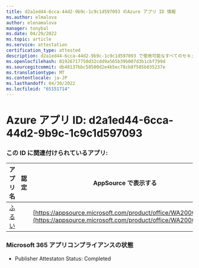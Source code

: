 ```yaml
---
title: d2a1ed44-6cca-44d2-9b9c-1c9c1d597093 のAzure アプリ ID 情報
ms.author: elmalova
author: elenamalova
manager: tonybal
ms.date: 04/29/2022
ms.topic: article
ms.service: attestation
certification_type: attested
description: d2a1ed44-6cca-44d2-9b9c-1c9c1d597093 で使用可能なすべてのセキュリティとコンプライアンス情報。
ms.openlocfilehash: 01926717750d32cdd9a565b39b007d3b1cbf799d
ms.sourcegitcommit: db48137bbc58500d2e4b5ec78cb8f585b835237e
ms.translationtype: MT
ms.contentlocale: ja-JP
ms.lasthandoff: 04/30/2022
ms.locfileid: "65151714"
---
```

# <a name="azure-app-id-d2a1ed44-6cca-44d2-9b9c-1c9c1d597093"></a>Azure アプリ ID: d2a1ed44-6cca-44d2-9b9c-1c9c1d597093


### <a name="apps-associated-with-this-id"></a>この ID に関連付けられているアプリ:
| **アプリ名** | **認定** | **AppSource で表示する** |
|--------------|---------------|-----------------------|
| [ふるい](../forward/WA200002545.md) |  | [https://appsource.microsoft.com/product/office/WA200002545](https://appsource.microsoft.com/product/office/WA200002545) |

### <a name="microsoft-365-app-compliance-status"></a>Microsoft 365 アプリコンプライアンスの状態
- Publisher Attestaton Status: Completed

